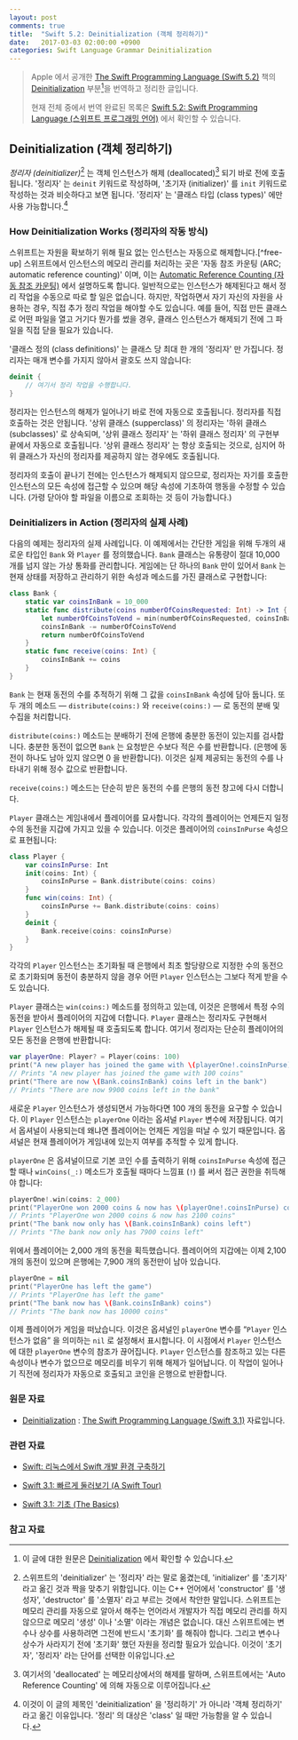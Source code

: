 ```yaml
---
layout: post
comments: true
title:  "Swift 5.2: Deinitialization (객체 정리하기)"
date:   2017-03-03 02:00:00 +0900
categories: Swift Language Grammar Deinitialization
---
```


> Apple 에서 공개한 [The Swift Programming Language (Swift 5.2)](https://docs.swift.org/swift-book/) 책의 [Deinitialization](https://docs.swift.org/swift-book/LanguageGuide/Deinitialization.html) 부분[^Deinitialization]을 번역하고 정리한 글입니다.
>
> 현재 전체 중에서 번역 완료된 목록은 [Swift 5.2: Swift Programming Language (스위프트 프로그래밍 언어)](http://xho95.github.io/swift/programming/language/grammar/2017/02/27/The-Swift-Programming-Language.html) 에서 확인할 수 있습니다.

## Deinitialization (객체 정리하기)

_정리자 (deinitializer)_[^deinitializer] 는 객체 인스턴스가 해제 (deallocated)[^deallocated] 되기 바로 전에 호출됩니다. '정리자' 는 `deinit` 키워드로 작성하며, '초기자 (initializer)' 를 `init` 키워드로 작성하는 것과 비슷하다고 보면 됩니다. '정리자' 는 '클래스 타입 (class types)' 에만 사용 가능합니다.[^class-types]

### How Deinitialization Works (정리자의 작동 방식)

스위프트는 자원을 확보하기 위해 필요 없는 인스턴스는 자동으로 해제합니다.[^free-up] 스위프트에서 인스턴스의 메모리 관리를 처리하는 곳은 '자동 참조 카운팅 (ARC; automatic reference counting)' 이며, 이는 [Automatic Reference Counting (자동 참조 카운팅)](https://docs.swift.org/swift-book/LanguageGuide/AutomaticReferenceCounting.html) 에서 설명하도록 합니다. 일반적으로는 인스턴스가 해제된다고 해서 정리 작업을 수동으로 따로 할 일은 없습니다. 하지만, 작업하면서 자기 자신의 자원을 사용하는 경우, 직접 추가 정리 작업을 해야할 수도 있습니다. 예를 들어, 직접 만든 클래스로 어떤 파일을 열고 거기다 뭔가를 썼을 경우, 클래스 인스턴스가 해제되기 전에 그 파일을 직접 닫을 필요가 있습니다.

'클래스 정의 (class definitions)' 는 클래스 당 최대 한 개의 '정리자' 만 가집니다. 정리자는 매개 변수를 가지지 않아서 괄호도 쓰지 않습니다:

```swift
deinit {
    // 여기서 정리 작업을 수행합니다.
}
```

정리자는 인스턴스의 해제가 일어나기 바로 전에 자동으로 호출됩니다. 정리자를 직접 호출하는 것은 안됩니다. '상위 클래스 (supperclass)' 의 정리자는 '하위 클래스 (subclasses)' 로 상속되며, '상위 클래스 정리자' 는 '하위 클래스 정리자' 의 구현부 끝에서 자동으로 호출됩니다. '상위 클래스 정리자' 는 항상 호출되는 것으로, 심지어 하위 클래스가 자신의 정리자를 제공하지 않는 경우에도 호출됩니다.

정리자의 호출이 끝나기 전에는 인스턴스가 해제되지 않으므로, 정리자는 자기를 호출한 인스턴스의 모든 속성에 접근할 수 있으며 해당 속성에 기초하여 행동을 수정할 수 있습니다. (가령 닫아야 할 파일을 이름으로 조회하는 것 등이 가능합니다.)

### Deinitializers in Action (정리자의 실제 사례)

다음의 예제는 정리자의 실제 사례입니다. 이 예제에서는 간단한 게임을 위해 두개의 새로운 타입인 `Bank` 와 `Player` 를 정의했습니다. `Bank` 클래스는 유통량이 절대 10,000 개를 넘지 않는 가상 통화를 관리합니다. 게임에는 단 하나의 `Bank` 만이 있어서 `Bank` 는 현재 상태를 저장하고 관리하기 위한 속성과 메소드를 가진 클래스로 구현합니다:

```swift
class Bank {
    static var coinsInBank = 10_000
    static func distribute(coins numberOfCoinsRequested: Int) -> Int {
        let numberOfCoinsToVend = min(numberOfCoinsRequested, coinsInBank)
        coinsInBank -= numberOfCoinsToVend
        return numberOfCoinsToVend
    }
    static func receive(coins: Int) {
        coinsInBank += coins
    }
}
```

`Bank` 는 현재 동전의 수를 추적하기 위해 그 값을 `coinsInBank` 속성에 담아 둡니다. 또 두 개의 메소드 — `distribute(coins:)` 와 `receive(coins:)` — 로 동전의 분배 및 수집을 처리합니다.

`distribute(coins:)` 메소드는 분배하기 전에 은행에 충분한 동전이 있는지를 검사합니다. 충분한 동전이 없으면 `Bank` 는 요청받은 수보다 적은 수를 반환합니다. (은행에 동전이 하나도 남아 있지 않으면 0 을 반환합니다). 이것은 실제 제공되는 동전의 수를 나타내기 위해 정수 값으로 반환합니다.

`receive(coins:)` 메소드는 단순히 받은 동전의 수를 은행의 동전 창고에  다시 더합니다.

`Player` 클래스는 게임내에서 플레이어를 묘사합니다. 각각의 플레이어는 언제든지 일정 수의 동전을 지갑에 가지고 있을 수 있습니다. 이것은 플레이어의 `coinsInPurse` 속성으로 표현됩니다:

```swift
class Player {
    var coinsInPurse: Int
    init(coins: Int) {
        coinsInPurse = Bank.distribute(coins: coins)
    }
    func win(coins: Int) {
        coinsInPurse += Bank.distribute(coins: coins)
    }
    deinit {
        Bank.receive(coins: coinsInPurse)
    }
}
```

각각의 `Player` 인스턴스는 초기화될 때 은행에서 최초 할당량으로 지정한 수의 동전으로 초기화되며 동전이 충분하지 않을 경우 어떤 `Player` 인스턴스는 그보다 적게 받을 수도 있습니다.

`Player` 클래스는 `win(coins:)` 메소드를 정의하고 있는데, 이것은 은행에서 특정 수의 동전을 받아서 플레이어의 지갑에 더합니다. `Player` 클래스는 정리자도 구현해서 `Player` 인스턴스가 해제될 때 호출되도록 합니다. 여기서 정리자는 단순히 플레이어의 모든 동전을 은행에 반환합니다:

```swift
var playerOne: Player? = Player(coins: 100)
print("A new player has joined the game with \(playerOne!.coinsInPurse) coins")
// Prints "A new player has joined the game with 100 coins"
print("There are now \(Bank.coinsInBank) coins left in the bank")
// Prints "There are now 9900 coins left in the bank"
```

새로운 `Player` 인스턴스가 생성되면서 가능하다면 100 개의 동전을 요구할 수 있습니다. 이 `Player` 인스턴스는 `playerOne` 이라는 옵셔널 `Player` 변수에 저장됩니다. 여기서 옵셔널이 사용되는데 왜냐면 플레이어는 언제든 게임을 떠날 수 있기 때문입니다. 옵셔널은 현재 플레이어가 게임내에 있는지 여부를 추적할 수 있게 합니다.

`playerOne` 은 옵셔널이므로 기본 코인 수를 출력하기 위해 `coinsInPurse` 속성에 접근할 때나 `winCoins(_:)` 메소드가 호출될 때마다 느낌표 (`!`) 를 써서 접근 권한을 취득해야 합니다:

```swift
playerOne!.win(coins: 2_000)
print("PlayerOne won 2000 coins & now has \(playerOne!.coinsInPurse) coins")
// Prints "PlayerOne won 2000 coins & now has 2100 coins"
print("The bank now only has \(Bank.coinsInBank) coins left")
// Prints "The bank now only has 7900 coins left"
```

위에서 플레이어는 2,000 개의 동전을 획득했습니다. 플레이어의 지갑에는 이제 2,100 개의 동전이 있으며 은행에는 7,900 개의 동전만이 남아 있습니다.

```swift
playerOne = nil
print("PlayerOne has left the game")
// Prints "PlayerOne has left the game"
print("The bank now has \(Bank.coinsInBank) coins")
// Prints "The bank now has 10000 coins"
```

이제 플레이어가 게임을 떠났습니다. 이것은 옵셔널인 `playerOne` 변수를 “`Player` 인스턴스가 없음” 을 의미하는 `nil` 로 설정해서 표시합니다. 이 시점에서 `Player` 인스턴스에 대한 `playerOne` 변수의 참조가 끊어집니다. `Player` 인스턴스를 참조하고 있는 다른 속성이나 변수가 없으므로 메모리를 비우기 위해 해제가 일어납니다. 이 작업이 일어나기 직전에 정리자가 자동으로 호출되고 코인을 은행으로 반환합니다.

### 원문 자료

* [Deinitialization](https://developer.apple.com/library/prerelease/content/documentation/Swift/Conceptual/Swift_Programming_Language/Deinitialization.html#//apple_ref/doc/uid/TP40014097-CH19-ID142) : [The Swift Programming Language (Swift 3.1)](https://developer.apple.com/library/prerelease/content/documentation/Swift/Conceptual/Swift_Programming_Language/) 자료입니다.

### 관련 자료

* [Swift: 리눅스에서 Swift 개발 환경 구축하기](http://xho95.github.io/linux/development/swift/package/install/2017/02/19/Developing-Swift-on-Linux.html)

* [Swift 3.1: 빠르게 둘러보기 (A Swift Tour)](http://xho95.github.io/swift/language/grammar/tour/2016/04/17/A-Swift-Tour.html)
* [Swift 3.1: 기초 (The Basics)](http://xho95.github.io/swift/language/grammar/basic/2016/04/24/The-Basics.html)

### 참고 자료

[^Deinitialization]: 이 글에 대한 원문은 [Deinitialization](https://docs.swift.org/swift-book/LanguageGuide/Deinitialization.html) 에서 확인할 수 있습니다.

[^deinitializer]: 스위프트의 'deinitializer' 는 '정리자' 라는 말로 옮겼는데, 'initializer' 를 '초기자' 라고 옮긴 것과 짝을 맞추기 위함입니다. 이는 C++ 언어에서 'constructor' 를 '생성자', 'destructor' 를 '소멸자' 라고 부르는 것에서 착안한 말입니다. 스위프트는 메모리 관리를 자동으로 알아서 해주는 언어라서 개발자가 직접 메모리 관리를 하지 않으므로 메모리 '생성' 이나 '소멸' 이라는 개념은 없습니다. 대신 스위프트에는 변수나 상수를 사용하려면 그전에 반드시 '초기화' 를 해줘야 합니다. 그리고 변수나 상수가 사라지기 전에 '초기화' 했던 자원을 정리할 필요가 있습니다. 이것이 '초기자', '정리자' 라는 단어를 선택한 이유입니다.

[^deallocated]: 여기서의 'deallocated' 는 메모리상에서의 해제를 말하며, 스위프트에서는 'Auto Reference Counting' 에 의해 자동으로 이루어집니다.

[^class-types]: 이것이 이 글의 제목인 'deinitialization' 을 '정리하기' 가 아니라 '객체 정리하기' 라고 옮긴 이유입니다. '정리' 의 대상은 'class' 일 때만 가능함을 알 수 있습니다.
